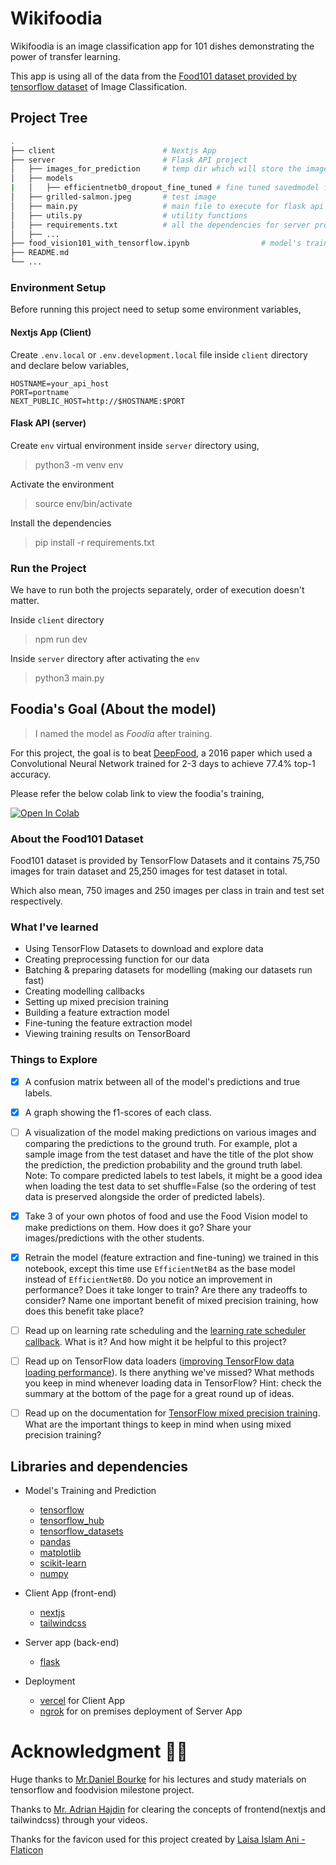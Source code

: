 # Wikifoodia
Wikifoodia is an image classification app for 101 dishes demonstrating the power of transfer learning.

This app is using all of the data from the [Food101 dataset provided by tensorflow dataset](https://www.tensorflow.org/datasets/catalog/food101) of Image Classification.

## Project Tree

```bash
.
├── client                        # Nextjs App
├── server                        # Flask API project
│   ├── images_for_prediction     # temp dir which will store the image for prediction and delete after prediction
│   ├── models
|   │   ├── efficientnetb0_dropout_fine_tuned # fine tuned savedmodel format model
│   ├── grilled-salmon.jpeg       # test image
│   ├── main.py                   # main file to execute for flask api
│   ├── utils.py                  # utility functions
│   ├── requirements.txt          # all the dependencies for server project
│   ├── ...         
├── food_vision101_with_tensorflow.ipynb                # model's training file
├── README.md   
└── ...
```

### Environment Setup

Before running this project need to setup some environment variables,

#### Nextjs App (Client)

Create `.env.local` or `.env.development.local` file inside `client` directory and declare below variables,

```
HOSTNAME=your_api_host
PORT=portname
NEXT_PUBLIC_HOST=http://$HOSTNAME:$PORT
```

#### Flask API (server)

Create `env` virtual environment inside `server` directory using,

> python3 -m venv env

Activate the environment

> source env/bin/activate

Install the dependencies

> pip install -r requirements.txt

### Run the Project

We have to run both the projects separately, order of execution doesn't matter.

Inside `client` directory

> npm run dev

Inside `server` directory after activating the `env`

> python3 main.py

## Foodia's Goal (About the model)

> I named the model as *Foodia* after training.

For this project, the goal is to beat [DeepFood](https://www.researchgate.net/publication/304163308_DeepFood_Deep_Learning-Based_Food_Image_Recognition_for_Computer-Aided_Dietary_Assessment), a 2016 paper which used a Convolutional Neural Network trained for 2-3 days to achieve 77.4% top-1 accuracy.

Please refer the below colab link to view the foodia's training,

[![Open In Colab](https://colab.research.google.com/assets/colab-badge.svg)](https://colab.research.google.com/github/SaketMunda/food-vision-101/blob/master/food_vision101_with_tensorflow.ipynb)

### About the Food101 Dataset

Food101 dataset is provided by TensorFlow Datasets and it contains 75,750 images for train dataset and 25,250 images for test dataset in total.

Which also mean, 750 images and 250 images per class in train and test set respectively.

### What I've learned

- Using TensorFlow Datasets to download and explore data
- Creating preprocessing function for our data
- Batching & preparing datasets for modelling (making our datasets run fast)
- Creating modelling callbacks
- Setting up mixed precision training
- Building a feature extraction model 
- Fine-tuning the feature extraction model
- Viewing training results on TensorBoard

### Things to Explore
- [x] A confusion matrix between all of the model's predictions and true labels.
- [x] A graph showing the f1-scores of each class.
- [ ] A visualization of the model making predictions on various images and comparing the predictions to the ground truth. For example, plot a sample image from the test dataset and have the title of the plot show the prediction, the prediction probability and the ground truth label.
  Note: To compare predicted labels to test labels, it might be a good idea when loading the test data to set shuffle=False (so the ordering of test data is preserved alongside the order of predicted labels).
- [x] Take 3 of your own photos of food and use the Food Vision model to make predictions on them. How does it go? Share your images/predictions with the other students.
- [x] Retrain the model (feature extraction and fine-tuning) we trained in this notebook, except this time use `EfficientNetB4` as the base model instead of `EfficientNetB0`. Do you notice an improvement in performance? Does it take longer to train? Are there any tradeoffs to consider?
Name one important benefit of mixed precision training, how does this benefit take place?
- [ ] Read up on learning rate scheduling and the [learning rate scheduler callback](https://www.tensorflow.org/api_docs/python/tf/keras/callbacks/LearningRateScheduler). What is it? And how might it be helpful to this project?
- [ ] Read up on TensorFlow data loaders ([improving TensorFlow data loading performance](https://www.tensorflow.org/guide/data_performance)). Is there anything we've missed? What methods you keep in mind whenever loading data in TensorFlow? Hint: check the summary at the bottom of the page for a great round up of ideas.
- [ ] Read up on the documentation for [TensorFlow mixed precision training](https://www.tensorflow.org/guide/mixed_precision). What are the important things to keep in mind when using mixed precision training?


## Libraries and dependencies

- Model's Training and Prediction
  - [tensorflow](https://www.tensorflow.org/)
  - [tensorflow_hub](https://www.tensorflow.org/hub)
  - [tensorflow_datasets](https://www.tensorflow.org/datasets)
  - [pandas](https://pandas.pydata.org/)
  - [matplotlib](https://matplotlib.org/)
  - [scikit-learn](https://scikit-learn.org/)
  - [numpy](https://numpy.org/)

- Client App (front-end)
  - [nextjs](https://nextjs.org/)
  - [tailwindcss](https://tailwindcss.com/)

- Server app (back-end) 
  - [flask](https://flask.palletsprojects.com/en/2.2.x/)

- Deployment
  - [vercel](https://vercel.com/) for Client App
  - [ngrok](https://ngrok.com/) for on premises deployment of Server App

# Acknowledgment 🙌🏽

Huge thanks to [Mr.Daniel Bourke](https://www.mrdbourke.com/) for his lectures and study materials on tensorflow and foodvision milestone project.

Thanks to [Mr. Adrian Hajdin](https://github.com/adrianhajdin) for clearing the concepts of frontend(nextjs and tailwindcss) through your videos.

Thanks for the favicon used for this project created by [Laisa Islam Ani - Flaticon](https://www.flaticon.com/free-icons/typographic)